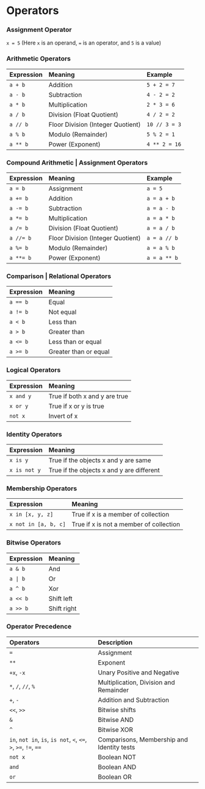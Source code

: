 # **Operators**

### **Assignment Operator**
`x = 5` (Here `x` is an operand, `=` is an operator, and `5` is a value)

### **Arithmetic Operators**
**Expression** | **Meaning** | **Example** 
:--- | :--- | :---
`a + b` | Addition | `5 + 2 = 7`
`a - b` | Subtraction | `4 - 2 = 2`
`a * b` | Multiplication | `2 * 3 = 6`
`a / b` | Division (Float Quotient) | `4 / 2 = 2`
`a // b` | Floor Division (Integer Quotient) | `10 // 3 = 3`
`a % b` | Modulo (Remainder) | `5 % 2 = 1`
`a ** b` | Power (Exponent) | `4 ** 2 = 16`

### **Compound Arithmetic | Assignment Operators**
**Expression** | **Meaning** | **Example**
:--- | :--- | :---
`a = b` | Assignment | `a = 5`
`a += b` | Addition | `a = a + b`
`a -= b` | Subtraction | `a = a - b`
`a *= b` | Multiplication | `a = a * b`
`a /= b` | Division (Float Quotient) | `a = a / b`
`a //= b` | Floor Division (Integer Quotient) | `a = a // b`
`a %= b` | Modulo (Remainder) | `a = a % b`
`a **= b` | Power (Exponent) | `a = a ** b`

### **Comparison | Relational Operators**
**Expression** | **Meaning** 
:--- | :---
`a == b` | Equal
`a != b` | Not equal
`a < b` | Less than
`a > b` | Greater than
`a <= b` | Less than or equal
`a >= b` | Greater than or equal

### **Logical Operators** 
**Expression** | **Meaning** 
:--- | :---
`x and y` | True if both x and y are true
`x or y` | True if x or y is true
`not x` | Invert of x

### **Identity Operators**
**Expression** | **Meaning** 
:--- | :---
`x is y` | True if the objects x and y are same
`x is not y` | True if the objects x and y are different

### **Membership Operators** 
**Expression** | **Meaning** 
:--- | :---
`x in [x, y, z]` | True if x is a member of collection 
`x not in [a, b, c]` | True if x is not a member of collection

### **Bitwise Operators**
**Expression** | **Meaning** 
:--- | :---
`a & b` | And
`a \| b` | Or
`a ^ b` | Xor
`a << b` | Shift left
`a >> b` | Shift right

### **Operator Precedence**
**Operators** | **Description**
:--- | :---
`=` | Assignment 
`**` | Exponent
`+x`, `-x` | Unary Positive and Negative
`*`, `/`, `//`, `%` | Multiplication, Division and Remainder
`+`, `-` | Addition and Subtraction
`<<`, `>>` | Bitwise shifts
`&` | Bitwise AND 
`^` | Bitwise XOR
`in`, `not in`, `is`, `is not`, `<`, `<=`, `>`, `>=`, `!=`, `==` | Comparisons, Membership and Identity tests
`not x` | Boolean NOT
`and` | Boolean AND
`or` | Boolean OR
